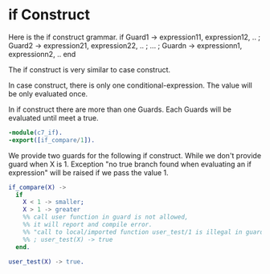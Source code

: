 # if Construct

Here is the if construct grammar.
if
Guard1 -> expression11, expression12, .. ;
Guard2 -> expression21, expression22, .. ;
... ;
Guardn -> expressionn1, expressionn2, ..
end

The if construct is very similar to case construct.

In case construct, there is only one conditional-expression.
The value will be only evaluated once.

In if construct there are more than one Guards.
Each Guards will be evaluated until meet a true.

```erlang
-module(c7_if).
-export([if_compare/1]).


```

We provide two guards for the following if construct.
While we don't provide guard when X is 1.
Exception "no true branch found when evaluating an if expression"
will be raised if we pass the value 1.
```erlang
if_compare(X) ->
  if
    X < 1 -> smaller;
    X > 1 -> greater
    %% call user function in guard is not allowed,
    %% it will report and compile error.
    %% "call to local/imported function user_test/1 is illegal in guard"
    %% ; user_test(X) -> true
  end.

user_test(X) -> true.

```
